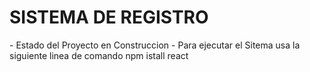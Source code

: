 <h1>SISTEMA DE REGISTRO</h1>
- Estado del Proyecto en Construccion
- Para ejecutar el Sitema usa la siguiente linea de comando
     npm istall react
